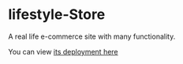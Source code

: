 # lifestyle-Store
A real life e-commerce site with many functionality.

You can view <a href="http://hari.joomla.com"> its deployment here </a>

